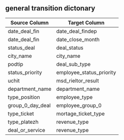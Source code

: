 
##  general transition dictonary


| Source Column         | Target Column              |
|-----------------------|----------------------------|
| date_deal_fin         | date_deal_findep           |
| date_deal_fin         | date_close_month           |
| status_deal           | deal_status                |
| city_name             | city_name                  |
| podtip                | deal_sub_type              |
| status_priority       | employee_status_priority   |
| uchit                 | msd_rieltor_result         |
| department_name       | department_name            |
| type_position         | employee_type              |
| group_0_day_deal      | employee_group_0           |
| type_ticket           | mortage_ticket_type        |
| type_platezh          | revenue_type               |
| deal_or_service       | revenue_type               |
